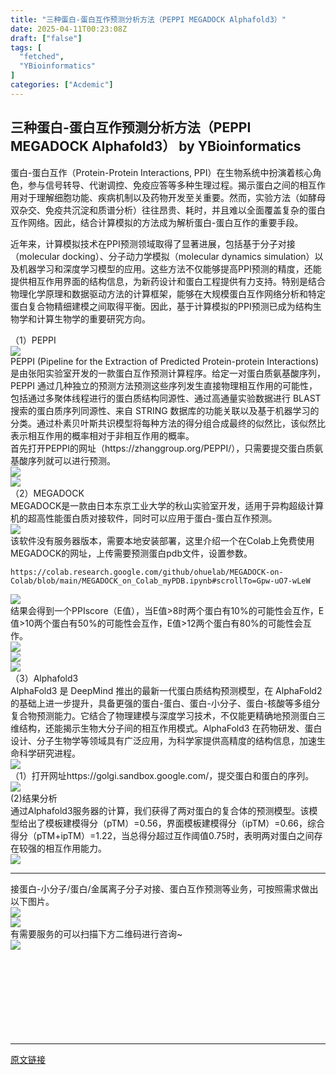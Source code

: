 ```yaml
---
title: "三种蛋白-蛋白互作预测分析方法（PEPPI MEGADOCK Alphafold3）"
date: 2025-04-11T00:23:08Z
draft: ["false"]
tags: [
  "fetched",
  "YBioinformatics"
]
categories: ["Acdemic"]
---
```

三种蛋白-蛋白互作预测分析方法（PEPPI MEGADOCK Alphafold3） by YBioinformatics
------
<div><p><span leaf="">蛋白-蛋白互作（Protein-Protein Interactions, PPI）在生物系统中扮演着核心角色，参与信号转导、代谢调控、免疫应答等多种生理过程。揭示蛋白之间的相互作用对于理解细胞功能、疾病机制以及药物开发至关重要。然而，实验方法（如酵母双杂交、免疫共沉淀和质谱分析）往往昂贵、耗时，并且难以全面覆盖复杂的蛋白互作网络。因此，结合计算模拟的方法成为解析蛋白-蛋白互作的重要手段。</span></p><p><span leaf="">近年来，计算模拟技术在PPI预测领域取得了显著进展，包括基于分子对接（molecular docking）、分子动力学模拟（molecular dynamics simulation）以及机器学习和深度学习模型的应用。这些方法不仅能够提高PPI预测的精度，还能提供相互作用界面的结构信息，为新药设计和蛋白工程提供有力支持。特别是结合物理化学原理和数据驱动方法的计算框架，能够在大规模蛋白互作网络分析和特定蛋白复合物精细建模之间取得平衡。因此，基于计算模拟的PPI预测已成为结构生物学和计算生物学的重要研究方向。</span></p><section><span leaf="">（1）PEPPI</span></section><section nodeleaf=""><img data-src="https://mmbiz.qpic.cn/mmbiz_png/czibhsianAicHL2jBTNsvnwoLyyia44OANlvQcJ74H1ytqcY9JrQxw9egQ7WNSRkOOZVMyftLaaqQQGtSrXzECQUzQ/640?wx_fmt=png&amp;from=appmsg" data-ratio="0.39176470588235296" data-s="300,640" data-type="png" data-w="850" type="block" data-imgfileid="100000857" src="https://mmbiz.qpic.cn/mmbiz_png/czibhsianAicHL2jBTNsvnwoLyyia44OANlvQcJ74H1ytqcY9JrQxw9egQ7WNSRkOOZVMyftLaaqQQGtSrXzECQUzQ/640?wx_fmt=png&amp;from=appmsg"></section><section><span leaf="">PEPPI</span><span leaf=""> (Pipeline for the Extraction of Predicted Protein-protein Interactions)</span><span leaf="">是由张阳实验室开发的一款蛋白互作预测计算程序。给</span><span leaf="">定一对蛋白质氨基酸序列，PEPPI 通过几种独立的预测方法预测这些序列发生直接物理相互作用的可能性，包括通过多聚体线程进行的蛋白质结构同源性、通过高通量实验数据进行 BLAST 搜索的蛋白质序列同源性、来自 STRING 数据库的功能关联以及基于机器学习的分类。通过朴素贝叶斯共识模型将每种方法的得分组合成最终的似然比，该似然比表示相互作用的概率相对于非相互作用的概率。</span></section><section><span leaf="">首先打开PEPPI的网址（</span><span leaf="" data-pm-slice='1 1 ["para",{"tagName":"section","attributes":{},"namespaceURI":"http://www.w3.org/1999/xhtml"}]'>https://zhanggroup.org/PEPPI/</span><span leaf="">），只需要提交蛋白质氨基酸序列就可以进行预测。</span></section><section nodeleaf=""><img data-src="https://mmbiz.qpic.cn/mmbiz_png/czibhsianAicHITHZgKyicr9WYias4845aCYEOic54nick83bJjiaxMu9icmWl63TTDticwOXQ3GIKFicLwiacjBW8iax0cdjGg/640?wx_fmt=png&amp;from=appmsg" data-ratio="0.8157407407407408" data-s="300,640" data-type="png" data-w="1080" type="block" data-imgfileid="100000865" src="https://mmbiz.qpic.cn/mmbiz_png/czibhsianAicHITHZgKyicr9WYias4845aCYEOic54nick83bJjiaxMu9icmWl63TTDticwOXQ3GIKFicLwiacjBW8iax0cdjGg/640?wx_fmt=png&amp;from=appmsg"></section><section nodeleaf=""><img data-src="https://mmbiz.qpic.cn/mmbiz_png/czibhsianAicHITHZgKyicr9WYias4845aCYEVE3yhz0ORUrQ2RmYZu5lwvc8mZXWcojiauzJ5D3GCIkMxMQ3hic0ICDQ/640?wx_fmt=png&amp;from=appmsg" data-ratio="0.6092592592592593" data-s="300,640" data-type="png" data-w="1080" type="block" data-imgfileid="100000864" src="https://mmbiz.qpic.cn/mmbiz_png/czibhsianAicHITHZgKyicr9WYias4845aCYEVE3yhz0ORUrQ2RmYZu5lwvc8mZXWcojiauzJ5D3GCIkMxMQ3hic0ICDQ/640?wx_fmt=png&amp;from=appmsg"></section><section><span leaf="" data-pm-slice='1 1 ["para",{"tagName":"section","attributes":{},"namespaceURI":"http://www.w3.org/1999/xhtml"}]'>（2）MEGADOCK</span></section><section><span leaf="">MEGADOCK是一款由日本东京工业大学的秋山实验室开发，适用于异构超级计算机的超高性能蛋白质对接软件，同时可以应用于蛋白-蛋白互作预测。</span></section><section><span leaf=""><img data-src="https://mmbiz.qpic.cn/mmbiz_png/czibhsianAicHITHZgKyicr9WYias4845aCYEJnSdjzzIhDFiafWOqnMlCibYLomCo7NPt25e94l0AQ9vrXlaOqGYbvBw/640?wx_fmt=png&amp;from=appmsg" data-ratio="0.293424317617866" data-s="300,640" data-type="png" data-w="1612" type="block" data-imgfileid="100000866" src="https://mmbiz.qpic.cn/mmbiz_png/czibhsianAicHITHZgKyicr9WYias4845aCYEJnSdjzzIhDFiafWOqnMlCibYLomCo7NPt25e94l0AQ9vrXlaOqGYbvBw/640?wx_fmt=png&amp;from=appmsg"></span></section><section><span leaf="" data-pm-slice='1 1 ["para",{"tagName":"section","attributes":{"style":"text-indent: 2em;"},"namespaceURI":"http://www.w3.org/1999/xhtml"}]'>该软件没有服务器版本，需要本地安装部署，这里介绍一个在Colab上免费使用MEGADOCK的网址，上传需要预测蛋白pdb文件，设置参数。</span><span leaf=""><br></span></section><section data-tool="mdnice编辑器" data-website="https://www.mdnice.com"><pre data-tool="mdnice编辑器"><span data-cacheurl="" data-remoteid=""></span><code><span leaf="">https://colab.research.google.com/github/ohuelab/MEGADOCK-on-Colab/blob/main/MEGADOCK_on_Colab_myPDB.ipynb</span><span><span leaf="">#scrollTo=Gpw-uO7-wLeW</span></span></code></pre></section><section nodeleaf=""><img data-src="https://mmbiz.qpic.cn/mmbiz_png/czibhsianAicHL2d80kMehhq6nNCgzmCcwx48ZcfBaI6kJb3dsl0ty1ENMEcb943VGOEMPW8lndH5YibpoicGKWsvVQ/640?wx_fmt=png&amp;from=appmsg" data-ratio="0.9620253164556962" data-s="300,640" data-type="png" data-w="1027" type="block" data-imgfileid="100000868" src="https://mmbiz.qpic.cn/mmbiz_png/czibhsianAicHL2d80kMehhq6nNCgzmCcwx48ZcfBaI6kJb3dsl0ty1ENMEcb943VGOEMPW8lndH5YibpoicGKWsvVQ/640?wx_fmt=png&amp;from=appmsg"></section><section><span leaf="" data-pm-slice='1 1 ["para",{"tagName":"section","attributes":{},"namespaceURI":"http://www.w3.org/1999/xhtml"}]'>结果会得到一个PPIscore（E值），当E值&gt;8时两个蛋白有10%的可能性会互作，E值&gt;10</span><span leaf="" data-pm-slice='1 1 ["para",{"tagName":"section","attributes":{"style":"text-indent: 2em;"},"namespaceURI":"http://www.w3.org/1999/xhtml"}]'>两个蛋白有50%的可能性会互作，</span><span leaf="" data-pm-slice='1 1 ["para",{"tagName":"section","attributes":{},"namespaceURI":"http://www.w3.org/1999/xhtml"}]'>E值&gt;12</span><span leaf="" data-pm-slice='1 1 ["para",{"tagName":"section","attributes":{"style":"text-indent: 2em;"},"namespaceURI":"http://www.w3.org/1999/xhtml"}]'>两个蛋白有80%的可能性会互作。</span></section><section nodeleaf=""><img data-src="https://mmbiz.qpic.cn/mmbiz_png/czibhsianAicHL2d80kMehhq6nNCgzmCcwxjsTUOicQAiaPDfEic2KTQib3gVAERFvfHKQnyQFL0oO9Dx593zYSuOicqDA/640?wx_fmt=png&amp;from=appmsg" data-ratio="0.1933867735470942" data-s="300,640" data-type="png" data-w="998" type="block" data-imgfileid="100000870" src="https://mmbiz.qpic.cn/mmbiz_png/czibhsianAicHL2d80kMehhq6nNCgzmCcwxjsTUOicQAiaPDfEic2KTQib3gVAERFvfHKQnyQFL0oO9Dx593zYSuOicqDA/640?wx_fmt=png&amp;from=appmsg"></section><section nodeleaf=""><img data-imgfileid="100000869" data-ratio="0.1648148148148148" data-s="300,640" data-src="https://mmbiz.qpic.cn/mmbiz_png/czibhsianAicHL2d80kMehhq6nNCgzmCcwx3o6ibSOgJ5Qjkmoqfwq8jYQAZjU0AHtwCUzBsmwCcAcUoCibETj9Ctbg/640?wx_fmt=png&amp;from=appmsg" data-type="png" data-w="1080" type="block" src="https://mmbiz.qpic.cn/mmbiz_png/czibhsianAicHL2d80kMehhq6nNCgzmCcwx3o6ibSOgJ5Qjkmoqfwq8jYQAZjU0AHtwCUzBsmwCcAcUoCibETj9Ctbg/640?wx_fmt=png&amp;from=appmsg"></section><section nodeleaf=""><img data-imgfileid="100000871" data-ratio="0.6638888888888889" data-s="300,640" data-src="https://mmbiz.qpic.cn/mmbiz_png/czibhsianAicHL2d80kMehhq6nNCgzmCcwxsSL5sqAfgSibOnaI93wrVa5yHPut7BKOxNDIdfv6HuiaXlKTztoicRwpA/640?wx_fmt=png&amp;from=appmsg" data-type="png" data-w="1080" type="block" src="https://mmbiz.qpic.cn/mmbiz_png/czibhsianAicHL2d80kMehhq6nNCgzmCcwxsSL5sqAfgSibOnaI93wrVa5yHPut7BKOxNDIdfv6HuiaXlKTztoicRwpA/640?wx_fmt=png&amp;from=appmsg"></section><section><span leaf="" data-pm-slice='1 1 ["para",{"tagName":"section","attributes":{"style":"text-indent: 2em;"},"namespaceURI":"http://www.w3.org/1999/xhtml"}]'>（3）Alphafold3</span></section><section><span leaf="">AlphaFold3 是 DeepMind 推出的最新一代蛋白质结构预测模型，在 AlphaFold2 的基础上进一步提升，具备更强的蛋白-蛋白、蛋白-小分子、蛋白-核酸等多组分复合物预测能力。它结合了物理建模与深度学习技术，不仅能更精确地预测蛋白三维结构，还能揭示生物大分子间的相互作用模式。AlphaFold3 在药物研发、蛋白设计、分子生物学等领域具有广泛应用，为科学家提供高精度的结构信息，加速生命科学研究进程。</span></section><section nodeleaf=""><img data-imgfileid="100000872" data-ratio="0.562037037037037" data-s="300,640" data-src="https://mmbiz.qpic.cn/mmbiz_png/czibhsianAicHL2d80kMehhq6nNCgzmCcwxbjQbG3hCPq2cR6uQtn24ibC8Pg9fl5CUjPBH1o2kBgibkh5W12HDKgLQ/640?wx_fmt=png&amp;from=appmsg" data-type="png" data-w="1080" type="block" src="https://mmbiz.qpic.cn/mmbiz_png/czibhsianAicHL2d80kMehhq6nNCgzmCcwxbjQbG3hCPq2cR6uQtn24ibC8Pg9fl5CUjPBH1o2kBgibkh5W12HDKgLQ/640?wx_fmt=png&amp;from=appmsg"></section><section><span leaf="">（1）打开网址https://golgi.sandbox.google.com/，提交蛋白和蛋白的序列。</span></section><section nodeleaf=""><img data-imgfileid="100000876" data-ratio="0.462037037037037" data-s="300,640" data-src="https://mmbiz.qpic.cn/mmbiz_png/czibhsianAicHL2d80kMehhq6nNCgzmCcwxxIPE5o6Ub3gfYUuv9gpcTg9OzVfVLIMG29ic2TqRxmalgvuSiceEtiaoA/640?wx_fmt=png&amp;from=appmsg" data-type="png" data-w="1080" type="block" src="https://mmbiz.qpic.cn/mmbiz_png/czibhsianAicHL2d80kMehhq6nNCgzmCcwxxIPE5o6Ub3gfYUuv9gpcTg9OzVfVLIMG29ic2TqRxmalgvuSiceEtiaoA/640?wx_fmt=png&amp;from=appmsg"></section><section><span leaf="">(2)结果分析</span></section><section><span leaf="">通过Alphafold3服务器的计算，我们获得了两对蛋白的复合体的预测模型。该模型给出了模板建模得分（pTM）=0.56，界面模板建模得分（ipTM）=0.66，综合得分（pTM+ipTM）=1.22，当总得分超过互作阈值0.75时，表明两对蛋白之间存在较强的相互作用能力。</span></section><section nodeleaf=""><img data-imgfileid="100000877" data-ratio="0.6509259259259259" data-s="300,640" data-src="https://mmbiz.qpic.cn/mmbiz_png/czibhsianAicHL2d80kMehhq6nNCgzmCcwxsq8b4FS6KcTjrAohia7B36XWZtm30jRHtfqy8feb9AhOFkaGsHA65UQ/640?wx_fmt=png&amp;from=appmsg" data-type="png" data-w="1080" type="block" src="https://mmbiz.qpic.cn/mmbiz_png/czibhsianAicHL2d80kMehhq6nNCgzmCcwxsq8b4FS6KcTjrAohia7B36XWZtm30jRHtfqy8feb9AhOFkaGsHA65UQ/640?wx_fmt=png&amp;from=appmsg"></section><hr><section><span leaf="">接蛋白-小分子/蛋白/金属离子分子对接、蛋白互作预测等业务，可按照需求做出以下图片。</span></section><section nodeleaf=""><img data-imgfileid="100000878" data-ratio="0.8" data-s="300,640" data-src="https://mmbiz.qpic.cn/mmbiz_png/czibhsianAicHL2d80kMehhq6nNCgzmCcwxlcLqa1CxAHjjEuSb4LERQu35le8sDS13lwWgnIpnKcGLG290R6gZsw/640?wx_fmt=png&amp;from=appmsg" data-type="png" data-w="1050" type="block" src="https://mmbiz.qpic.cn/mmbiz_png/czibhsianAicHL2d80kMehhq6nNCgzmCcwxlcLqa1CxAHjjEuSb4LERQu35le8sDS13lwWgnIpnKcGLG290R6gZsw/640?wx_fmt=png&amp;from=appmsg"></section><section nodeleaf=""><img data-imgfileid="100000879" data-ratio="0.32222222222222224" data-s="300,640" data-src="https://mmbiz.qpic.cn/mmbiz_png/czibhsianAicHL2d80kMehhq6nNCgzmCcwxe12ZJdoja5IxFpYWZq4q6W0VKtWfmtDOcCfo538GTLKIsEqYqByMZw/640?wx_fmt=png&amp;from=appmsg" data-type="png" data-w="1080" type="block" src="https://mmbiz.qpic.cn/mmbiz_png/czibhsianAicHL2d80kMehhq6nNCgzmCcwxe12ZJdoja5IxFpYWZq4q6W0VKtWfmtDOcCfo538GTLKIsEqYqByMZw/640?wx_fmt=png&amp;from=appmsg"></section><section><span leaf="">有需要服务的可以扫描下方二维码进行咨询~</span></section><section nodeleaf=""><img data-imgfileid="100000881" data-ratio="1.364814814814815" data-s="300,640" data-src="https://mmbiz.qpic.cn/mmbiz_jpg/czibhsianAicHL2d80kMehhq6nNCgzmCcwx9Nl6PYYk0ibMucgaGFbB0DdG7ibby3Tq3GHQ3PxduxWNdCDiaacYzicQXA/640?wx_fmt=jpeg&amp;from=appmsg" data-type="jpeg" data-w="1080" type="block" src="https://mmbiz.qpic.cn/mmbiz_jpg/czibhsianAicHL2d80kMehhq6nNCgzmCcwx9Nl6PYYk0ibMucgaGFbB0DdG7ibby3Tq3GHQ3PxduxWNdCDiaacYzicQXA/640?wx_fmt=jpeg&amp;from=appmsg"></section><section><span leaf=""><br></span></section><section><span leaf="" data-pm-slice='1 1 ["para",{"tagName":"section","attributes":{},"namespaceURI":"http://www.w3.org/1999/xhtml"}]'><br></span></section><section><span leaf="" data-pm-slice='1 1 ["para",{"tagName":"section","attributes":{},"namespaceURI":"http://www.w3.org/1999/xhtml"}]'><br></span></section><section><span leaf="" data-pm-slice='1 1 ["para",{"tagName":"section","attributes":{},"namespaceURI":"http://www.w3.org/1999/xhtml"}]'><br></span></section><section><span leaf="" data-pm-slice='1 1 ["para",{"tagName":"section","attributes":{},"namespaceURI":"http://www.w3.org/1999/xhtml"}]'><br></span></section><section><span leaf="" data-pm-slice='1 1 ["para",{"tagName":"section","attributes":{},"namespaceURI":"http://www.w3.org/1999/xhtml"}]'><br></span></section><section><span leaf="" data-pm-slice='1 1 ["para",{"tagName":"section","attributes":{},"namespaceURI":"http://www.w3.org/1999/xhtml"}]'><br></span></section><section><span leaf="" data-pm-slice='1 1 ["para",{"tagName":"section","attributes":{},"namespaceURI":"http://www.w3.org/1999/xhtml"}]'><br></span></section><p><mp-style-type data-value="3"></mp-style-type></p></div>  
<hr>
<a href="https://mp.weixin.qq.com/s/SIp9sPYmu_Gz7uboWVLklQ",target="_blank" rel="noopener noreferrer">原文链接</a>

